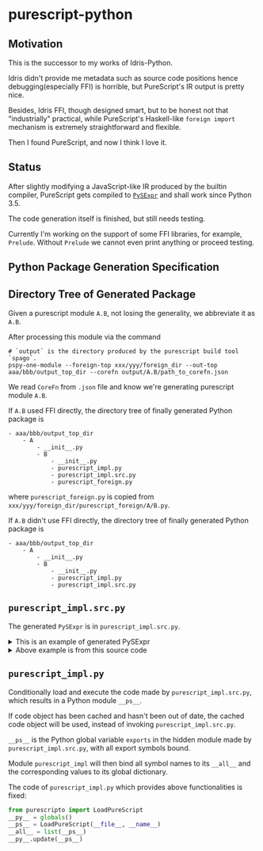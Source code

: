 # purescript-python


## Motivation

This is the successor to my works of Idris-Python.

Idris didn't provide me metadata such as source code positions hence debugging(especially FFI) is horrible,
but PureScript's IR output is pretty nice.

Besides, Idris FFI, though designed smart, but to be honest not that "industrially" practical, while
PureScript's Haskell-like `foreign import` mechanism is extremely straightforward and flexible.

Then I found PureScript, and now I think I love it.

## Status

After slightly modifying a JavaScript-like IR produced by the builtin compiler,
PureScript gets compiled to [`PySExpr`](https://github.com/thautwarm/PySExpr) and shall work since Python 3.5.

The code generation itself is finished, but still needs testing.

Currently I'm working on the support of some FFI libraries, for example, `Prelude`. Without `Prelude`
we cannot even print anything or proceed testing.


## Python Package Generation Specification


Directory Tree of Generated Package
---------------------------------------------


Given a purescript module `A.B`, not losing the generality, we abbreviate it as `A.B`.

After processing this module via the command

```shell
# `output` is the directory produced by the purescript build tool `spago`.
pspy-one-module --foreign-top xxx/yyy/foreign_dir --out-top aaa/bbb/output_top_dir --corefn output/A.B/path_to_corefn.json
```

We read `CoreFn` from `.json` file and know we're generating purescript module `A.B`.

If `A.B` used FFI directly, the directory tree of finally generated Python package is

```
- aaa/bbb/output_top_dir
    - A
        - __init__.py
        - B
            - __init__.py
            - purescript_impl.py
            - purescript_impl.src.py
            - purescript_foreign.py
```

where `purescript_foreign.py` is copied from `xxx/yyy/foreign_dir/purescript_foreign/A/B.py`.


If `A.B` didn't use FFI directly, the directory tree of finally generated Python package is

```
- aaa/bbb/output_top_dir
    - A
        - __init__.py
        - B
            - __init__.py
            - purescript_impl.py
            - purescript_impl.src.py
```

`purescript_impl.src.py`
-----------------------------------------

The generated `PySExpr` is in `purescript_impl.src.py`. 

<details>

<summary> This is an example of generated PySExpr </summary>

The command is `pspy-one-module --foreign-top ./src --out-top ./python --corefn .\output\\Main\corefn.json`

```python
# example purescript_impl.src.py
from py_sexpr.terms import *
from py_sexpr.stack_vm.emit import module_code
res = block( "No document"
           , assign( "$foreign"
                   , call( var('import_module')
                         , "python.Main.purescript_foreign" ) )
           , assign( "ps_Unit"
                   , block( define("ps_Unit", [], block(this))
                          , set_attr( var("ps_Unit")
                                    , "value"
                                    , new(var("ps_Unit")) ) ) )
           , assign( "ps_main"
                   , call( get_attr(var("$foreign"), "println")
                         , metadata(8, 16, "src\Main.purs", 1) ) )
           , assign( "exports"
                   , record( ("Unit", var("ps_Unit"))
                           , ("main", var("ps_main"))
                           , ( "println"
                             , get_attr(var("$foreign"), "println") ) ) ) )
# this is code object
res = module_code(res)
```


</details>


<details>

<summary> Above example is from this source code </summary>

```purescript
module Main where

data Effect a
data Unit = Unit

foreign import println :: forall a. a -> Effect Unit

main = println 1
```

</details>

`purescript_impl.py`
--------------------------

Conditionally load and execute the code made by `purescript_impl.src.py`, which results in a Python module `__ps__`.

If code object has been cached and hasn't been out of date,
the cached code object will be used, instead of invoking `purescript_impl.src.py`.


`__ps__` is the Python global variable `exports` in the hidden module made by `purescript_impl.src.py`,  with all export symbols bound.

Module `purescript_impl` will then bind all symbol names to its `__all__` and the corresponding values to its global dictionary.


The code of `purescript_impl.py` which provides above functionalities is fixed:

```python
from purescripto import LoadPureScript
__py__ = globals()
__ps__ = LoadPureScript(__file__, __name__)
__all__ = list(__ps__)
__py__.update(__ps__)
```
